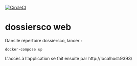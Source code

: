 [![CircleCI](https://circleci.com/gh/betagouv/dossiersco.svg?style=svg)](https://circleci.com/gh/betagouv/dossiersco)

# dossiersco web

Dans le répertoire dossiersco, lancer :

    docker-compose up

L'accès à l'application se fait ensuite par http://localhost:9393/

